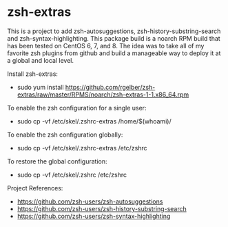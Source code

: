 # zsh-extras
This is a project to add zsh-autosuggestions, zsh-history-substring-search and zsh-syntax-highlighting. This package build is a noarch RPM build that has been tested on CentOS 6, 7, and 8. The idea was to take all of my favorite zsh plugins from github and build a manageable way to deploy it at a global and local level.

Install zsh-extras:
 - sudo yum install https://github.com/rgelber/zsh-extras/raw/master/RPMS/noarch/zsh-extras-1-1.x86_64.rpm

To enable the zsh configuration for a single user:
 - sudo cp -vf /etc/skel/.zshrc-extras /home/$(whoami)/

To enable the zsh configuration globally: 
 - sudo cp -vf /etc/skel/.zshrc-extras /etc/zshrc 
 
To restore the global configuration: 
 - sudo cp -vf /etc/skel/.zshrc /etc/zshrc
 
 Project References:
 - https://github.com/zsh-users/zsh-autosuggestions
 - https://github.com/zsh-users/zsh-history-substring-search
 - https://github.com/zsh-users/zsh-syntax-highlighting
 
